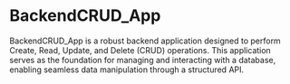# BackendCRUD_App
BackendCRUD_App is a robust backend application designed to perform Create, Read, Update, and Delete (CRUD) operations. This application serves as the foundation for managing and interacting with a database, enabling seamless data manipulation through a structured API.
